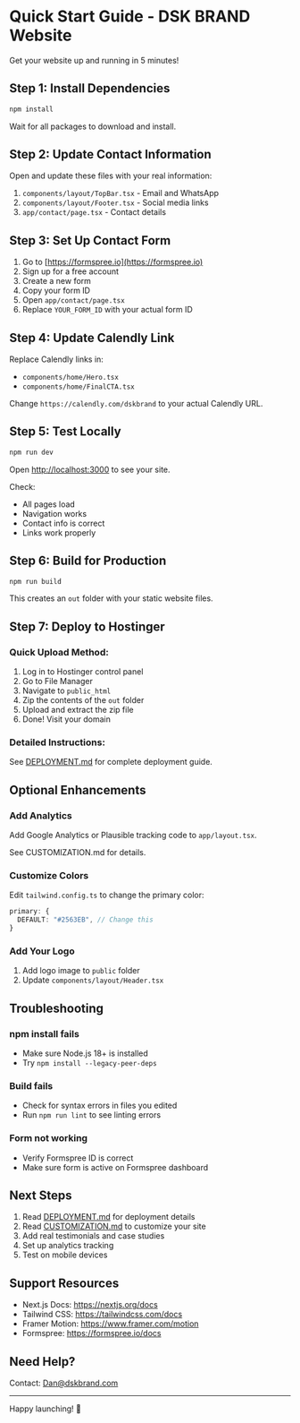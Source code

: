 # Quick Start Guide - DSK BRAND Website

Get your website up and running in 5 minutes!

## Step 1: Install Dependencies

```bash
npm install
```

Wait for all packages to download and install.

## Step 2: Update Contact Information

Open and update these files with your real information:

1. `components/layout/TopBar.tsx` - Email and WhatsApp
2. `components/layout/Footer.tsx` - Social media links
3. `app/contact/page.tsx` - Contact details

## Step 3: Set Up Contact Form

1. Go to [https://formspree.io](https://formspree.io)
2. Sign up for a free account
3. Create a new form
4. Copy your form ID
5. Open `app/contact/page.tsx`
6. Replace `YOUR_FORM_ID` with your actual form ID

## Step 4: Update Calendly Link

Replace Calendly links in:
- `components/home/Hero.tsx`
- `components/home/FinalCTA.tsx`

Change `https://calendly.com/dskbrand` to your actual Calendly URL.

## Step 5: Test Locally

```bash
npm run dev
```

Open [http://localhost:3000](http://localhost:3000) to see your site.

Check:
- All pages load
- Navigation works
- Contact info is correct
- Links work properly

## Step 6: Build for Production

```bash
npm run build
```

This creates an `out` folder with your static website files.

## Step 7: Deploy to Hostinger

### Quick Upload Method:

1. Log in to Hostinger control panel
2. Go to File Manager
3. Navigate to `public_html`
4. Zip the contents of the `out` folder
5. Upload and extract the zip file
6. Done! Visit your domain

### Detailed Instructions:

See [DEPLOYMENT.md](./DEPLOYMENT.md) for complete deployment guide.

## Optional Enhancements

### Add Analytics

Add Google Analytics or Plausible tracking code to `app/layout.tsx`.

See CUSTOMIZATION.md for details.

### Customize Colors

Edit `tailwind.config.ts` to change the primary color:

```typescript
primary: {
  DEFAULT: "#2563EB", // Change this
}
```

### Add Your Logo

1. Add logo image to `public` folder
2. Update `components/layout/Header.tsx`

## Troubleshooting

### npm install fails
- Make sure Node.js 18+ is installed
- Try `npm install --legacy-peer-deps`

### Build fails
- Check for syntax errors in files you edited
- Run `npm run lint` to see linting errors

### Form not working
- Verify Formspree ID is correct
- Make sure form is active on Formspree dashboard

## Next Steps

1. Read [DEPLOYMENT.md](./DEPLOYMENT.md) for deployment details
2. Read [CUSTOMIZATION.md](./CUSTOMIZATION.md) to customize your site
3. Add real testimonials and case studies
4. Set up analytics tracking
5. Test on mobile devices

## Support Resources

- Next.js Docs: https://nextjs.org/docs
- Tailwind CSS: https://tailwindcss.com/docs
- Framer Motion: https://www.framer.com/motion
- Formspree: https://formspree.io/docs

## Need Help?

Contact: Dan@dskbrand.com

---

Happy launching! 🚀

